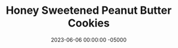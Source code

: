 ---
layout: post
title: "Honey Sweetened Peanut Butter Cookies"
date:   2023-06-06 00:00:00 -05000
categories: 
- Recipes
- Healthier Dessert
permalink: /recipes/peanut-butter-cookies
image: /assets/Food/Healthier Dessert/PB Cookie/pb-cookie-cover.jpg
ing: pbcookie-ing
facts: pbcookie-facts
section1: 
start2: 
section2: 
start3: 
section3: 
start4: 
section4: 
start5: 
section5: 
Prep: 10
Rest: 30
Cook: 8
Source1: https://www.youtube.com/watch?v=LZZxC1wfRAc
Source2: 
whisk: https://s.samsungfood.com/PO0Ed
tags: 
- maple
- syrup
- almond butter
- gluten free
- oat flour
Description: These soft baked peanut butter cookies are naturally sweetened with honey (or maple syrup), and still feature that classic criss-cross design on the top. They're all about the natural peanut butter, have a subtle honey taste, gluten free, and not crumbly!  Make some <a href="natural-peanut-butter">Homemade Natural Nut Butter</a> for an even better cookie, and maybe try them with almond or sunflower butter instead!
Instructions: 
- In a large bowl, beat together peanut butter, sweetener, applesauce (or banana), and vanilla with a hand mixer (or fork) until smooth, about 1 minute<br><br>

- Add the cornstarch, baking powder, and half of the oats. Combine with a fork. Add in the other half of the oats and mix until fully combined.  Chill cookies to firm up a little bit if needed before shaping, about 30 minutes<br><br>

- Scoop into cookies and place on a baking sheet lined with parchment paper. Lightly flatten, and cross with a fork. Wet the fork to prevent sticking if necessary.<br><br>
- <center><img src="/assets/Food/Healthier Dessert/PB Cookie/pb-cookie-3.jpg" alt="" class="instruction-image"></center><br>

- Bake at 350F for 8 minutes. Let cool on the pan for 5 minutes, then transfer to a wire rack to cool. Optionally drizzle the cookies with melted chocolate
---